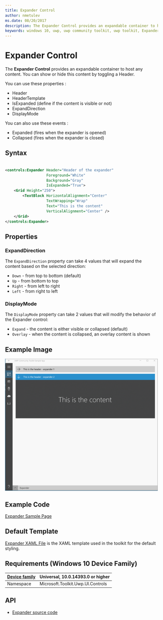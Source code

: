 ```yaml
---
title: Expander Control
author: nmetulev
ms.date: 08/20/2017
description: The Expander Control provides an expandable container to host any content.
keywords: windows 10, uwp, uwp community toolkit, uwp toolkit, Expander, xaml Control, xaml
---
```


# Expander Control

The **Expander Control** provides an expandable container to host any content.
You can show or hide this content by toggling a Header.

You can use these properties :

* Header
* HeaderTemplate
* IsExpanded (define if the content is visible or not)
* ExpandDirection
* DisplayMode

You can also use these events :

* Expanded (fires when the expander is opened)
* Collapsed (fires when the expander is closed)

## Syntax

```xml

<controls:Expander Header="Header of the expander"
                   Foreground="White"
                   Background="Gray"
                   IsExpanded="True">
	<Grid Height="250">
        <TextBlock HorizontalAlignment="Center"
                   TextWrapping="Wrap"
                   Text="This is the content"
                   VerticalAlignment="Center" />
    </Grid>
</controls:Expander>       

```

## Properties

### ExpandDirection

The `ExpandDirection` property can take 4 values that will expand the content based on the selected direction:

* `Down` - from top to bottom (default)
* `Up` - from bottom to top
* `Right` - from left to right
* `Left` - from right to left

### DisplayMode

The `DisplayMode` property can take 2 values that will modify the behavior of the Expander control:

* `Expand` - the content is either visible or collapsed (default)
* `Overlay` - when the content is collapsed, an overlay content is shown

## Example Image

![Expander animation](../resources/images/Controls-Expander.gif "Expander")

## Example Code

[Expander Sample Page](https://github.com/Microsoft/UWPCommunityToolkit/tree/master/Microsoft.Toolkit.Uwp.SampleApp/SamplePages/Expander)

## Default Template 

[Expander XAML File](https://github.com/Microsoft/UWPCommunityToolkit/blob/master/Microsoft.Toolkit.Uwp.UI.Controls/Expander/Expander.xaml) is the XAML template used in the toolkit for the default styling.

## Requirements (Windows 10 Device Family)

| [Device family](http://go.microsoft.com/fwlink/p/?LinkID=526370) | Universal, 10.0.14393.0 or higher |
| --- | --- |
| Namespace | Microsoft.Toolkit.Uwp.UI.Controls |

## API

* [Expander source code](https://github.com/Microsoft/UWPCommunityToolkit/tree/master/Microsoft.Toolkit.Uwp.UI.Controls/Expander)